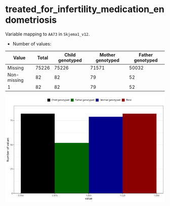 # treated_for_infertility_medication_endometriosis
Variable mapping to `AA73` in `Skjema1_v12`.
- Number of values:

| Value | Total | Child genotyped | Mother genotyped | Father genotyped |
| ----- | ----- | --------------- | ---------------- | ---------------- |
| Missing | 75226 | 75226 | 71571 | 50032 |
| Non-missing | 82 | 82 | 79 | 52 |
| 1 | 82 | 82 | 79 | 52 |



![](treated_for_infertility_medication_endometriosis_n.png)



